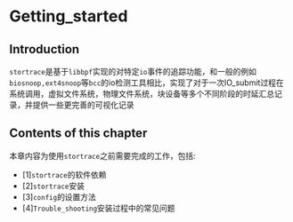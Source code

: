 # Getting_started

## Introduction
`stortrace`是基于`libbpf`实现的对特定`io`事件的追踪功能，和一般的例如`biosnoop,ext4snoop`等`bcc`的io检测工具相比，实现了对于一次IO_submit过程在系统调用，虚拟文件系统，物理文件系统，块设备等多个不同阶段的时延汇总记录，并提供一些更完善的可视化记录

## Contents of this chapter
本章内容为使用`stortrace`之前需要完成的工作，包括:
- [1]`stortrace`的软件依赖
- [2]`stortrace`安装
- [3]`config`的设置方法
- [4]`Trouble_shooting`安装过程中的常见问题
